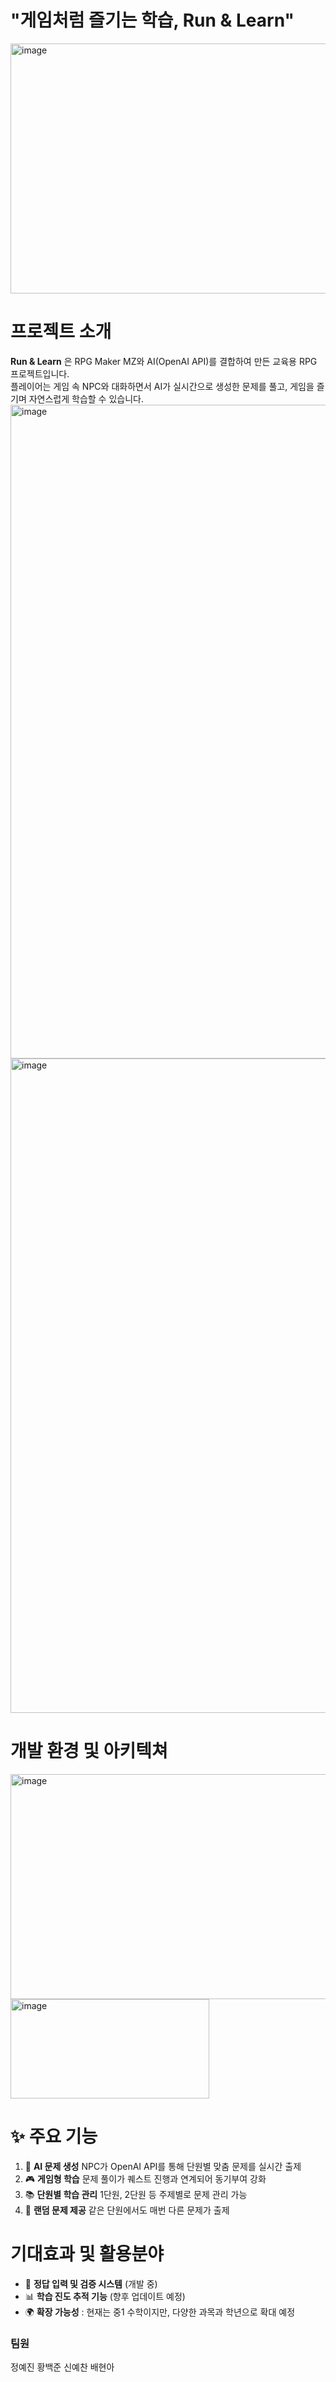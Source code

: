<h1>"게임처럼 즐기는 학습, Run & Learn"</h1>
<img width="900" height="400" alt="image" src="https://github.com/user-attachments/assets/554f0465-63d7-46d0-9320-ee9bfed84249" />


# 프로젝트 소개
**Run & Learn** 은 RPG Maker MZ와 AI(OpenAI API)를 결합하여 만든 교육용 RPG 프로젝트입니다.  
플레이어는 게임 속 NPC와 대화하면서 AI가 실시간으로 생성한 문제를 풀고, 게임을 즐기며 자연스럽게 학습할 수 있습니다.  
<img width="1374" height="1046" alt="image" src="https://github.com/user-attachments/assets/fc9566e9-bf50-4e90-8682-7b8149b0b9e4" />
<img width="1362" height="1047" alt="image" src="https://github.com/user-attachments/assets/2c96116f-a7e6-46bd-9fe0-f16b9294f934" />


# 개발 환경 및 아키텍쳐
<img width="640" height="360" alt="image" src="https://github.com/user-attachments/assets/99379032-b2d2-479e-aadb-c40a1f24ff0f" />
<img width="318" height="159" alt="image" src="https://github.com/user-attachments/assets/3cf7bdb2-808b-4a0e-874e-199fbfd69901" />


# ✨ 주요 기능
1. 🤖 **AI 문제 생성**
    NPC가 OpenAI API를 통해 단원별 맞춤 문제를 실시간 출제
2. 🎮 **게임형 학습**
    문제 풀이가 퀘스트 진행과 연계되어 동기부여 강화
3. 📚 **단원별 학습 관리**
     1단원, 2단원 등 주제별로 문제 관리 가능
4. 🧩 **랜덤 문제 제공**
      같은 단원에서도 매번 다른 문제가 출제

# 기대효과 및 활용분야

- 📝 **정답 입력 및 검증 시스템** (개발 중)
- 📊 **학습 진도 추적 기능** (향후 업데이트 예정)
- 🌍 **확장 가능성** : 현재는 중1 수학이지만, 다양한 과목과 학년으로 확대 예정

<h3>팀원</h3>
정예진
황백준
신예찬
배현아

